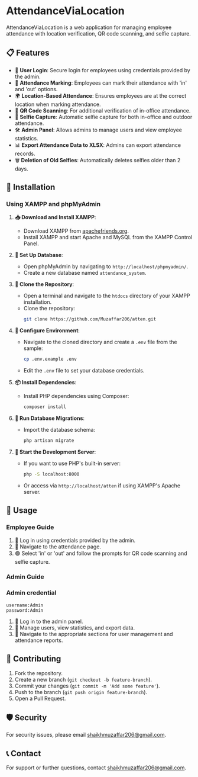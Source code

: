 # AttendanceViaLocation

AttendanceViaLocation is a web application for managing employee attendance with location verification, QR code scanning, and selfie capture.

## 📋 Features
- 🔐 **User Login**: Secure login for employees using credentials provided by the admin.
- 📆 **Attendance Marking**: Employees can mark their attendance with 'in' and 'out' options.
- 🌍 **Location-Based Attendance**: Ensures employees are at the correct location when marking attendance.
- 📱 **QR Code Scanning**: For additional verification of in-office attendance.
- 🤳 **Selfie Capture**: Automatic selfie capture for both in-office and outdoor attendance.
- 🛠️ **Admin Panel**: Allows admins to manage users and view employee statistics.
- 📊 **Export Attendance Data to XLSX**: Admins can export attendance records.
- 🗑️ **Deletion of Old Selfies**: Automatically deletes selfies older than 2 days.

## 🚀 Installation

### Using XAMPP and phpMyAdmin

1. **📥 Download and Install XAMPP**:
   - Download XAMPP from [apachefriends.org](https://www.apachefriends.org/index.html).
   - Install XAMPP and start Apache and MySQL from the XAMPP Control Panel.

2. **💾 Set Up Database**:
   - Open phpMyAdmin by navigating to `http://localhost/phpmyadmin/`.
   - Create a new database named `attendance_system`.

3. **📂 Clone the Repository**:
   - Open a terminal and navigate to the `htdocs` directory of your XAMPP installation.
   - Clone the repository:
     ```bash
     git clone https://github.com/Muzaffar206/atten.git
     ```

4. **🔧 Configure Environment**:
   - Navigate to the cloned directory and create a `.env` file from the sample:
     ```bash
     cp .env.example .env
     ```
   - Edit the `.env` file to set your database credentials.

5. **📦 Install Dependencies**:
   - Install PHP dependencies using Composer:
     ```bash
     composer install
     ```

6. **📜 Run Database Migrations**:
   - Import the database schema:
     ```bash
     php artisan migrate
     ```

7. **🚀 Start the Development Server**:
   - If you want to use PHP's built-in server:
     ```bash
     php -S localhost:8000
     ```
   - Or access via `http://localhost/atten` if using XAMPP's Apache server.

## 📝 Usage

### Employee Guide
1. 🔑 Log in using credentials provided by the admin.
2. 📅 Navigate to the attendance page.
3. 🟢 Select 'in' or 'out' and follow the prompts for QR code scanning and selfie capture.

### Admin Guide
### Admin credential
    username:Admin
    password:Admin
1. 🔐 Log in to the admin panel.
2. 👥 Manage users, view statistics, and export data.
3. 📂 Navigate to the appropriate sections for user management and attendance reports.

## 🤝 Contributing
1. Fork the repository.
2. Create a new branch (`git checkout -b feature-branch`).
3. Commit your changes (`git commit -m 'Add some feature'`).
4. Push to the branch (`git push origin feature-branch`).
5. Open a Pull Request.

## 🛡️ Security
For security issues, please email [shaikhmuzaffar206@gmail.com](mailto:shaikhmuzaffar206@gmail.com).

## 📞 Contact
For support or further questions, contact [shaikhmuzaffar206@gmail.com](mailto:shaikhmuzaffar206@gmail.com).
